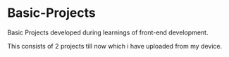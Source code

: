 # Basic-Projects
Basic Projects developed during learnings of front-end development.

This consists of 2 projects till now which i have uploaded from my device.
